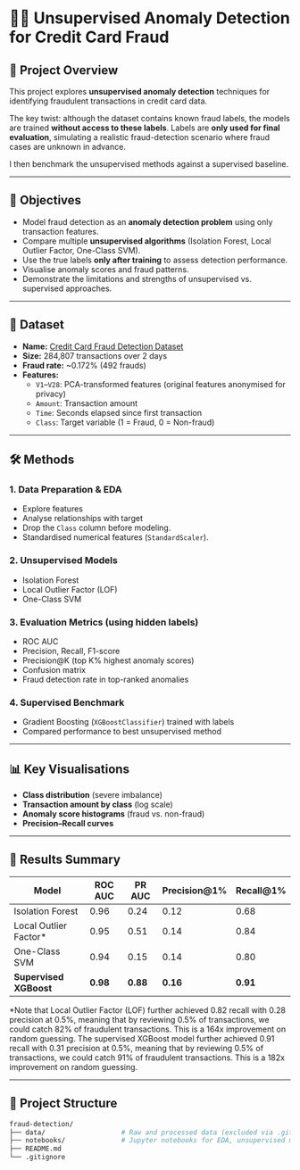 # 🕵️‍♂️ Unsupervised Anomaly Detection for Credit Card Fraud

## 📌 Project Overview

This project explores **unsupervised anomaly detection** techniques for identifying fraudulent transactions in credit card data.

The key twist: although the dataset contains known fraud labels, the models are trained **without access to these labels**. Labels are **only used for final evaluation**, simulating a realistic fraud-detection scenario where fraud cases are unknown in advance.

I then benchmark the unsupervised methods against a supervised baseline.

---

## 🎯 Objectives

- Model fraud detection as an **anomaly detection problem** using only transaction features.
- Compare multiple **unsupervised algorithms** (Isolation Forest, Local Outlier Factor, One-Class SVM).
- Use the true labels **only after training** to assess detection performance.
- Visualise anomaly scores and fraud patterns.
- Demonstrate the limitations and strengths of unsupervised vs. supervised approaches.

---

## 📂 Dataset

- **Name:** [Credit Card Fraud Detection Dataset](https://www.kaggle.com/datasets/mlg-ulb/creditcardfraud)
- **Size:** 284,807 transactions over 2 days
- **Fraud rate:** ~0.172% (492 frauds)
- **Features:**
  - `V1`–`V28`: PCA-transformed features (original features anonymised for privacy)
  - `Amount`: Transaction amount
  - `Time`: Seconds elapsed since first transaction
  - `Class`: Target variable (1 = Fraud, 0 = Non-fraud)

---

## 🛠️ Methods

### 1. **Data Preparation & EDA**
- Explore features
- Analyse relationships with target
- Drop the `Class` column before modeling.
- Standardised numerical features (`StandardScaler`).

### 2. **Unsupervised Models**
- Isolation Forest
- Local Outlier Factor (LOF)
- One-Class SVM

### 3. **Evaluation Metrics** (using hidden labels)
- ROC AUC
- Precision, Recall, F1-score
- Precision@K (top K% highest anomaly scores)
- Confusion matrix
- Fraud detection rate in top-ranked anomalies

### 4. **Supervised Benchmark**
- Gradient Boosting (`XGBoostClassifier`) trained with labels
- Compared performance to best unsupervised method

---

## 📊 Key Visualisations

- **Class distribution** (severe imbalance)
- **Transaction amount by class** (log scale)
- **Anomaly score histograms** (fraud vs. non-fraud)
- **Precision–Recall curves**

---

## 🚀 Results Summary

| Model                 | ROC AUC  | PR AUC | Precision@1% | Recall@1% |
|-----------------------|----------|--------|--------------|-----------|
| Isolation Forest      | 0.96     | 0.24   | 0.12         | 0.68      |
| Local Outlier Factor* | 0.95     | 0.51   | 0.14         | 0.84      |
| One-Class SVM         | 0.94     | 0.15   | 0.14         | 0.80      |
| **Supervised XGBoost**| **0.98** |**0.88**| **0.16**     | **0.91**  |

*Note that Local Outlier Factor (LOF) further achieved 0.82 recall with 0.28 precision at 0.5%, meaning that by reviewing 0.5% of transactions, we could catch 82% of fraudulent transactions. This is a 164x improvement on random guessing.
The supervised XGBoost model further achieved 0.91 recall with 0.31 precision at 0.5%, meaning that by reviewing 0.5% of transactions, we could catch 91% of fraudulent transactions. This is a 182x improvement on random guessing.

---

## 📂 Project Structure

```bash
fraud-detection/
├── data/                   # Raw and processed data (excluded via .gitignore)
├── notebooks/              # Jupyter notebooks for EDA, unsupervised modelling and supervised modelling
├── README.md
└── .gitignore